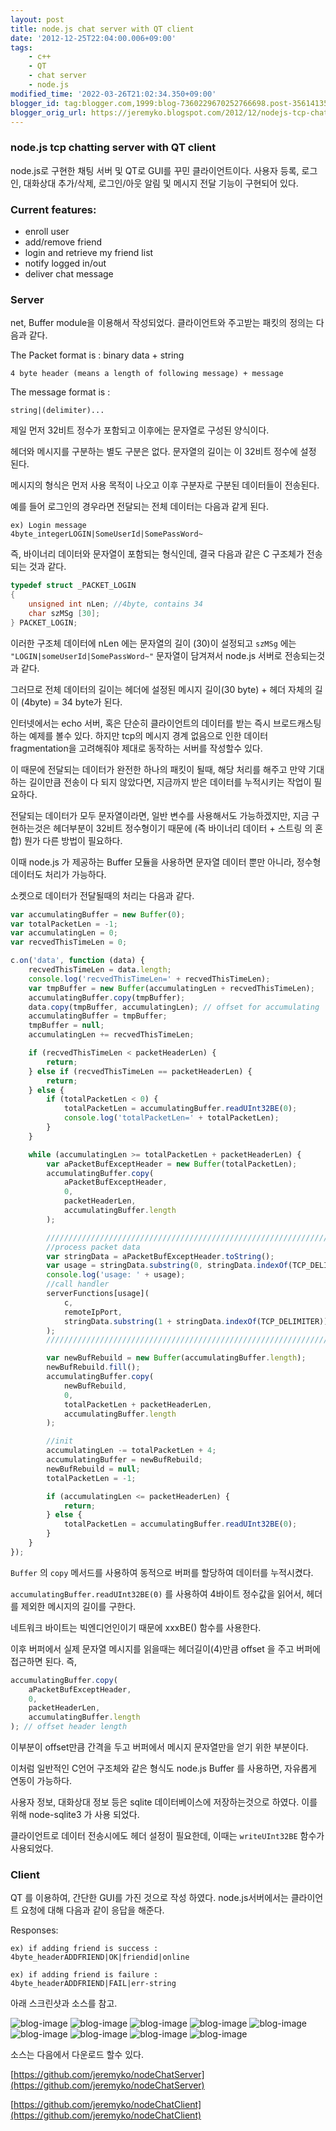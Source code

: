 ```yaml
---
layout: post
title: node.js chat server with QT client
date: '2012-12-25T22:04:00.006+09:00'
tags:
    - c++
    - QT
    - chat server
    - node.js
modified_time: '2022-03-26T21:02:34.350+09:00'
blogger_id: tag:blogger.com,1999:blog-7360229670252766698.post-3561413527684890061
blogger_orig_url: https://jeremyko.blogspot.com/2012/12/nodejs-tcp-chatting-server-with-qt.html
---
```


<h3> <span style="color:{{site.span_h3_color}}"> 
node.js tcp chatting server with QT client
</span> </h3>

node.js로 구현한 채팅 서버 및 QT로 GUI를 꾸민 클라이언트이다.
사용자 등록, 로그인, 대화상대 추가/삭제, 로그인/아웃 알림 및 메시지 전달 기능이 구현되어 있다.

<h3> <span style="color:{{site.span_h3_color}}"> 
Current features:
</span> </h3>

-   enroll user
-   add/remove friend
-   login and retrieve my friend list
-   notify logged in/out
-   deliver chat message

<h3> <span style="color:{{site.span_h3_color}}"> 
Server
</span> </h3>

net, Buffer module을 이용해서 작성되었다. 클라이언트와 주고받는 패킷의 정의는 다음과 같다.

The Packet format is : binary data + string

    4 byte header (means a length of following message) + message

The message format is :

    string|(delimiter)...

제일 먼저 32비트 정수가 포함되고 이후에는 문자열로 구성된 양식이다.

헤더와 메시지를 구분하는 별도 구분은 없다. 문자열의 길이는 이 32비트 정수에 설정 된다.

메시지의 형식은 먼저 사용 목적이 나오고 이후 구분자로 구분된 데이터들이 전송된다.

예를 들어 로그인의 경우라면 전달되는 전체 데이터는 다음과 같게 된다.

    ex) Login message
    4byte_integerLOGIN|SomeUserId|SomePassWord~

즉, 바이너리 데이터와 문자열이 포함되는 형식인데, 결국 다음과 같은 C 구조체가 전송되는 것과 같다.

```cpp
typedef struct _PACKET_LOGIN
{
    unsigned int nLen; //4byte, contains 34
    char szMSg [30];
} PACKET_LOGIN;
```

이러한 구조체 데이터에 nLen 에는 문자열의 길이 (30)이 설정되고 `szMSg` 에는 `"LOGIN|someUserId|SomePassWord~"` 문자열이 담겨져서 node.js 서버로 전송되는것과 같다.

그러므로 전체 데이터의 길이는 헤더에 설정된 메시지 길이(30 byte) + 헤더 자체의 길이 (4byte) = 34 byte가 된다.

인터넷에서는 echo 서버, 혹은 단순히 클라이언트의 데이터를 받는 즉시 브로드캐스팅하는 예제를 볼수 있다. 하지만 tcp의 메시지 경계 없음으로 인한 데이터 fragmentation을 고려해줘야 제대로 동작하는 서버를 작성할수 있다.

이 때문에 전달되는 데이터가 완전한 하나의 패킷이 될때, 해당 처리를 해주고 만약 기대하는 길이만큼 전송이 다 되지 않았다면, 지금까지 받은 데이터를 누적시키는 작업이 필요하다.

전달되는 데이터가 모두 문자열이라면, 일반 변수를 사용해서도 가능하겠지만, 지금 구현하는것은 헤더부분이 32비트 정수형이기 때문에 (즉 바이너리 데이터 + 스트링 의 혼합) 뭔가 다른 방법이 필요하다.

이때 node.js 가 제공하는 Buffer 모듈을 사용하면 문자열 데이터 뿐만 아니라, 정수형 데이터도 처리가 가능하다.

소켓으로 데이터가 전달될때의 처리는 다음과 같다.

```js
var accumulatingBuffer = new Buffer(0);
var totalPacketLen = -1;
var accumulatingLen = 0;
var recvedThisTimeLen = 0;

c.on('data', function (data) {
    recvedThisTimeLen = data.length;
    console.log('recvedThisTimeLen=' + recvedThisTimeLen);
    var tmpBuffer = new Buffer(accumulatingLen + recvedThisTimeLen);
    accumulatingBuffer.copy(tmpBuffer);
    data.copy(tmpBuffer, accumulatingLen); // offset for accumulating
    accumulatingBuffer = tmpBuffer;
    tmpBuffer = null;
    accumulatingLen += recvedThisTimeLen;

    if (recvedThisTimeLen < packetHeaderLen) {
        return;
    } else if (recvedThisTimeLen == packetHeaderLen) {
        return;
    } else {
        if (totalPacketLen < 0) {
            totalPacketLen = accumulatingBuffer.readUInt32BE(0);
            console.log('totalPacketLen=' + totalPacketLen);
        }
    }

    while (accumulatingLen >= totalPacketLen + packetHeaderLen) {
        var aPacketBufExceptHeader = new Buffer(totalPacketLen);
        accumulatingBuffer.copy(
            aPacketBufExceptHeader,
            0,
            packetHeaderLen,
            accumulatingBuffer.length
        );

        ////////////////////////////////////////////////////////////////////
        //process packet data
        var stringData = aPacketBufExceptHeader.toString();
        var usage = stringData.substring(0, stringData.indexOf(TCP_DELIMITER));
        console.log('usage: ' + usage);
        //call handler
        serverFunctions[usage](
            c,
            remoteIpPort,
            stringData.substring(1 + stringData.indexOf(TCP_DELIMITER))
        );
        ////////////////////////////////////////////////////////////////////

        var newBufRebuild = new Buffer(accumulatingBuffer.length);
        newBufRebuild.fill();
        accumulatingBuffer.copy(
            newBufRebuild,
            0,
            totalPacketLen + packetHeaderLen,
            accumulatingBuffer.length
        );

        //init
        accumulatingLen -= totalPacketLen + 4;
        accumulatingBuffer = newBufRebuild;
        newBufRebuild = null;
        totalPacketLen = -1;

        if (accumulatingLen <= packetHeaderLen) {
            return;
        } else {
            totalPacketLen = accumulatingBuffer.readUInt32BE(0);
        }
    }
});
```

`Buffer` 의 `copy` 메서드를 사용하여 동적으로 버퍼를 할당하여 데이터를 누적시켰다.

`accumulatingBuffer.readUInt32BE(0)` 를 사용하여 4바이트 정수값을 읽어서, 헤더를 제외한 메시지의 길이를 구한다.

네트워크 바이트는 빅엔디언인이기 때문에 xxxBE() 함수를 사용한다.

이후 버퍼에서 실제 문자열 메시지를 읽을때는 헤더길이(4)만큼 offset 을 주고 버퍼에 접근하면 된다. 즉,

```js
accumulatingBuffer.copy(
    aPacketBufExceptHeader,
    0,
    packetHeaderLen,
    accumulatingBuffer.length
); // offset header length
```

이부분이 offset만큼 간격을 두고 버퍼에서 메시지 문자열만을 얻기 위한 부분이다.

이처럼 일반적인 C언어 구조체와 같은 형식도 node.js Buffer 를 사용하면, 자유롭게 연동이 가능하다.

사용자 정보, 대화상대 정보 등은 sqlite 데이터베이스에 저장하는것으로 하였다. 이를 위해 node-sqlite3 가 사용 되었다.

클라이언트로 데이터 전송시에도 헤더 설정이 필요한데, 이때는 `writeUInt32BE` 함수가 사용되었다.

<h3> <span style="color:{{site.span_h3_color}}"> 
Client
</span> </h3>

QT 를 이용하여, 간단한 GUI를 가진 것으로 작성 하였다. node.js서버에서는 클라이언트 요청에 대해 다음과 같이 응답을 해준다.

Responses:

    ex) if adding friend is success :
    4byte_headerADDFRIEND|OK|friendid|online

    ex) if adding friend is failure :
    4byte_headerADDFRIEND|FAIL|err-string

아래 스크린샷과 소스를 참고.

![blog-image](/assets/img/20121225-1.png)
![blog-image](/assets/img/20121225-2.png)
![blog-image](/assets/img/20121225-3.png)
![blog-image](/assets/img/20121225-4.png)
![blog-image](/assets/img/20121225-5.png)
![blog-image](/assets/img/20121225-6.png)
![blog-image](/assets/img/20121225-7.png)
![blog-image](/assets/img/20121225-8.png)
![blog-image](/assets/img/20121225-9.png)

소스는 다음에서 다운로드 할수 있다.

[https://github.com/jeremyko/nodeChatServer](https://github.com/jeremyko/nodeChatServer)

[https://github.com/jeremyko/nodeChatClient](https://github.com/jeremyko/nodeChatClient)
